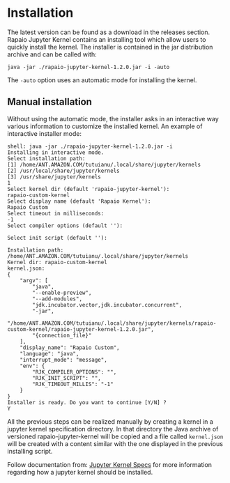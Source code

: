 # Installation

The latest version can be found as a download in the releases section. Rapaio Jupyter Kernel contains an
installing tool which allow users to quickly install the kernel. The installer is contained in the jar distribution archive
and can be called with:

    java -jar ./rapaio-jupyter-kernel-1.2.0.jar -i -auto

The `-auto` option uses an automatic mode for installing the kernel.

## Manual installation

Without using the automatic mode, the installer asks in an interactive way various information to customize the installed kernel.
An example of interactive installer mode:

    shell: java -jar ./rapaio-jupyter-kernel-1.2.0.jar -i
    Installing in interactive mode.
    Select installation path:
    [1] /home/ANT.AMAZON.COM/tutuianu/.local/share/jupyter/kernels
    [2] /usr/local/share/jupyter/kernels
    [3] /usr/share/jupyter/kernels
    1
    Select kernel dir (default 'rapaio-jupyter-kernel'):
    rapaio-custom-kernel
    Select display name (default 'Rapaio Kernel'):
    Rapaio Custom
    Select timeout in milliseconds:
    -1
    Select compiler options (default ''):
    
    Select init script (default ''):
    
    Installation path: /home/ANT.AMAZON.COM/tutuianu/.local/share/jupyter/kernels
    Kernel dir: rapaio-custom-kernel
    kernel.json:
    {
        "argv": [
            "java",
            "--enable-preview",
            "--add-modules",
            "jdk.incubator.vector,jdk.incubator.concurrent",
            "-jar",
            "/home/ANT.AMAZON.COM/tutuianu/.local/share/jupyter/kernels/rapaio-custom-kernel/rapaio-jupyter-kernel-1.2.0.jar",
            "{connection_file}"
        ],
        "display_name": "Rapaio Custom",
        "language": "java",
        "interrupt_mode": "message",
        "env": {
            "RJK_COMPILER_OPTIONS": "",
            "RJK_INIT_SCRIPT": "",
            "RJK_TIMEOUT_MILLIS": "-1"
        }
    }
    Installer is ready. Do you want to continue [Y/N] ?
    Y


All the previous steps can be realized manually by creating a kernel in a jupyter kernel specification directory. In that directory the
Java archive of versioned rapaio-jupyter-kernel will be copied and a file called `kernel.json` will be created with a content similar
with the one displayed in the previous installing script. 

Follow documentation from: [Jupyter Kernel Specs](https://jupyter-client.readthedocs.io/en/stable/kernels.html#kernel-specs) for 
more information regarding how a jupyter kernel should be installed.